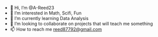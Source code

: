 - 👋 Hi, I’m @A-Reed23
- 👀 I’m interested in Math, Scifi, Fun
- 🌱 I’m currently learning Data Analysis
- 💞️ I’m looking to collaborate on projects that will teach me something
- 📫 How to reach me reed87792@gmail.com

<!---
A-Reed23/A-Reed23 is a ✨ special ✨ repository because its `README.md` (this file) appears on your GitHub profile.
You can click the Preview link to take a look at your changes.
--->
